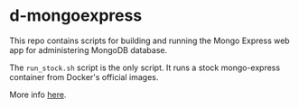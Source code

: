 # d-mongoexpress

This repo contains scripts for building and running the Mongo Express web app
for administering MongoDB database.

The `run_stock.sh` script is the only script. It runs a stock mongo-express container
from Docker's official images.

More info [here](https://hub.docker.com/_/mongo-express/).


